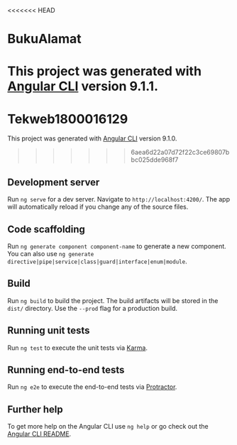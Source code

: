 <<<<<<< HEAD
# BukuAlamat

This project was generated with [Angular CLI](https://github.com/angular/angular-cli) version 9.1.1.
=======
# Tekweb1800016129

This project was generated with [Angular CLI](https://github.com/angular/angular-cli) version 9.1.0.
>>>>>>> 6aea6d22a07d72f22c3ce69807bbc025dde968f7

## Development server

Run `ng serve` for a dev server. Navigate to `http://localhost:4200/`. The app will automatically reload if you change any of the source files.

## Code scaffolding

Run `ng generate component component-name` to generate a new component. You can also use `ng generate directive|pipe|service|class|guard|interface|enum|module`.

## Build

Run `ng build` to build the project. The build artifacts will be stored in the `dist/` directory. Use the `--prod` flag for a production build.

## Running unit tests

Run `ng test` to execute the unit tests via [Karma](https://karma-runner.github.io).

## Running end-to-end tests

Run `ng e2e` to execute the end-to-end tests via [Protractor](http://www.protractortest.org/).

## Further help

To get more help on the Angular CLI use `ng help` or go check out the [Angular CLI README](https://github.com/angular/angular-cli/blob/master/README.md).
